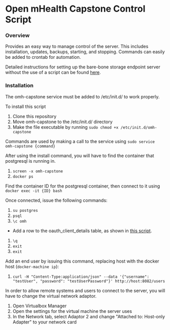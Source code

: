 # Open mHealth Capstone Control Script

### Overview

Provides an easy way to manage control of the server. This includes installation, updates, backups, starting, and stopping.
Commands can easily be added to crontab for automation.

Detailed instructions for setting up the bare-bone storage endpoint server without the use of a script can be found [here](https://github.com/openmhealth/omh-dsu-ri).

### Installation

The omh-capstone service must be added to /etc/init.d/ to work properly.

To install this script

1. Clone this repository
1. Move omh-capstone to the /etc/init.d/ directory
1. Make the file executable by running `sudo chmod +x /etc/init.d/omh-capstone`

Commands are used by making a call to the service using `sudo service omh-capstone {command}`

After using the install command, you will have to find the container that postgresql is running in.

1. `screen -x omh-capstone`
1. `docker ps`

Find the container ID for the postgresql container, then connect to it using `docker exec -it {ID} bash`

Once connected, issue the following commands:

1. `su postgres`
1. `psql`
1. `\c omh`
  * Add a row to the oauth_client_details table, as shown in [this script](https://github.com/openmhealth/omh-dsu-ri/blob/master/resources/rdbms/common/oauth2-sample-data.sql).
1. `\q`
1. `exit`
1. `exit`

Add an end user by issuing this command, replacing host with the docker host (`docker-machine ip`):

1. `curl -H "Content-Type:application/json" --data '{"username": "testUser", "password": "testUserPassword"}' http://host:8082/users`

In order to allow remote systems and users to connect to the server, you will have to change the virtual network adaptor.

1. Open Virtualbox Manager
1. Open the settings for the virtual machine the server uses
1. In the Network tab, select Adaptor 2 and change "Attached to: Host-only Adapter" to your network card
